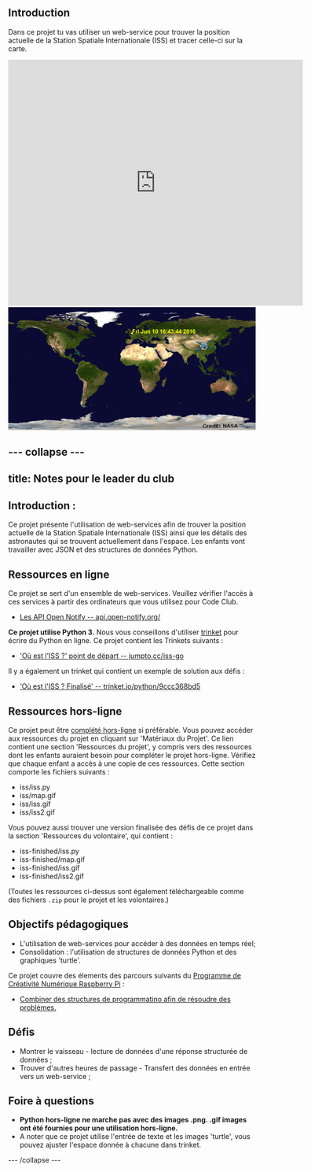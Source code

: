 ## Introduction

Dans ce projet tu vas utiliser un web-service pour trouver la position actuelle de la Station Spatiale Internationale (ISS) et tracer celle-ci sur la carte.

<div class="trinket">
  <iframe src="https://trinket.io/embed/python/b95851338c?outputOnly=true&start=result" width="600" height="500" frameborder="0" marginwidth="0" marginheight="0" allowfullscreen>
  </iframe>
  <img src="images/iss-final.png">
</div>

--- collapse ---
---
title: Notes pour le leader du club
---

## Introduction :
Ce projet présente l'utilisation de web-services afin de trouver la position actuelle de la Station Spatiale Internationale (ISS) ainsi que les détails des astronautes qui se trouvent actuellement dans l'espace. Les enfants vont travailler avec JSON et des structures de données Python.

## Ressources en ligne

Ce projet se sert d'un ensemble de web-services. Veuillez vérifier l'accès à ces services à partir des ordinateurs que vous utilisez pour Code Club.

+ [Les API Open Notify -- api.open-notify.org/](http://api.open-notify.org/)

__Ce projet utilise Python 3.__ Nous vous conseillons d'utiliser [trinket](https://trinket.io/) pour écrire du Python en ligne. Ce projet contient les Trinkets suivants :

+ ['Où est l'ISS ?' point de départ -- jumpto.cc/iss-go](http://jumpto.cc/iss-go)

Il y a également un trinket qui contient un exemple de solution aux défis :

+ [‘Où est l'ISS ? Finalisé' -- trinket.io/python/9ccc368bd5](https://trinket.io/python/b95851338c)

## Ressources hors-ligne
Ce projet peut être [complété hors-ligne](https://www.codeclubprojects.org/en-GB/resources/python-working-offline/) si préférable. Vous pouvez accéder aux ressources du projet en cliquant sur 'Matériaux du Projet'. Ce lien contient une section 'Ressources du projet', y compris vers des ressources dont les enfants auraient besoin pour compléter le projet hors-ligne. Vérifiez que chaque enfant a accès à une copie de ces ressources. Cette section comporte les fichiers suivants :

+ iss/iss.py
+ iss/map.gif
+ iss/iss.gif
+ iss/iss2.gif

Vous pouvez aussi trouver une version finalisée des défis de ce projet dans la section 'Ressources du volontaire', qui contient :

+ iss-finished/iss.py
+ iss-finished/map.gif
+ iss-finished/iss.gif
+ iss-finished/iss2.gif

(Toutes les ressources ci-dessus sont également téléchargeable comme des fichiers `.zip` pour le projet et les volontaires.)

## Objectifs pédagogiques
+ L'utilisation de web-services pour accéder à des données en temps réel;
+ Consolidation : l'utilisation de structures de données Python et des graphiques 'turtle'.

Ce projet couvre des élements des parcours suivants du [Programme de Créativité Numérique Raspberry Pi](http://rpf.io/curriculum) :

+ [Combiner des structures de programmatino afin de résoudre des problèmes.](https://www.raspberrypi.org/curriculum/programming/builder)

## Défis
+ Montrer le vaisseau - lecture de données d'une réponse structurée de données ;
+ Trouver d'autres heures de passage - Transfert des données en entrée vers un web-service ;

## Foire à questions
+ __Python hors-ligne ne marche pas avec des images .png. .gif images ont été fournies pour une utilisation hors-ligne.__
+ A noter que ce projet utilise l'entrée de texte et les images 'turtle', vous pouvez ajuster l'espace donnée à chacune dans trinket.


--- /collapse ---